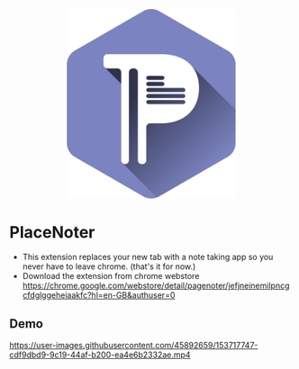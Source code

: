<p align="center">
  <img src="src/assets/img/logo-placenoter.svg" width="300"/>
</p>


# PlaceNoter

- This extension replaces your new tab with a note taking app so you never have to leave chrome. (that's it for now.)
- Download the extension from chrome webstore https://chrome.google.com/webstore/detail/pagenoter/jefjneinemilpncgcfdglggeheiaakfc?hl=en-GB&authuser=0

## Demo

https://user-images.githubusercontent.com/45892659/153717747-cdf9dbd9-9c19-44af-b200-ea4e6b2332ae.mp4
